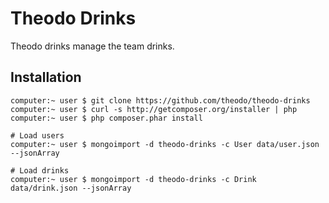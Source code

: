 # Theodo Drinks

Theodo drinks manage the team drinks.

## Installation

    computer:~ user $ git clone https://github.com/theodo/theodo-drinks
    computer:~ user $ curl -s http://getcomposer.org/installer | php
    computer:~ user $ php composer.phar install

    # Load users
    computer:~ user $ mongoimport -d theodo-drinks -c User data/user.json --jsonArray

    # Load drinks
    computer:~ user $ mongoimport -d theodo-drinks -c Drink data/drink.json --jsonArray
